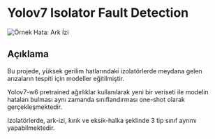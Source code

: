# Yolov7 Isolator Fault Detection

![Örnek Hata: Ark İzi](result.png)

## Açıklama
Bu projede, yüksek gerilim hatlarındaki izolatörlerde meydana gelen arızaların tespiti için modeller eğitilmiştir.

Yolov7-w6 pretrained ağırlıklar kullanılarak yeni bir veriseti ile modelin hataları bulması aynı zamanda sınıflandırması one-shot olarak gerçekleşmektedir.

Izolatörlerde, ark-izi, kırık ve eksik-halka şeklinde 3 tip sınıf ayrımı yapabilmektedir.

